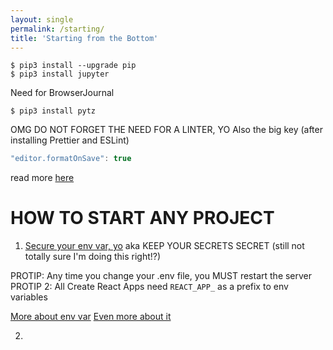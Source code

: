 ```yaml
---
layout: single
permalink: /starting/
title: 'Starting from the Bottom'
---
```


```console
$ pip3 install --upgrade pip
$ pip3 install jupyter 
```

Need for BrowserJournal
```console
$ pip3 install pytz
```

OMG DO NOT FORGET THE NEED FOR A LINTER, YO
Also the big key (after installing Prettier and ESLint)
```javascript
"editor.formatOnSave": true
```
read more [here](https://hackernoon.com/write-beautiful-and-consistent-javascript-code-using-eslint-prettier-and-vscode-760837fdef89)


# HOW TO START ANY PROJECT

1. [Secure your env var, yo](https://medium.com/codait/environment-variables-or-keeping-your-secrets-secret-in-a-node-js-app-99019dfff716)
aka KEEP YOUR SECRETS SECRET (still not totally sure I'm doing this right!?)

PROTIP: Any time you change your .env file, you MUST restart the server
PROTIP 2: All Create React Apps need `REACT_APP_` as a prefix to env variables

[More about env var](https://medium.com/@trekinbami/using-environment-variables-in-react-6b0a99d83cf5)
[Even more about it](https://create-react-app.dev/docs/adding-custom-environment-variables)

2. 